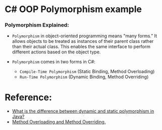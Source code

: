 # C# OOP Polymorphism example

### Polymorphism Explained:

* `Polymorphism` in object-oriented programming means "many forms." 
It allows objects to be treated as instances of their parent class rather than their actual class. 
This enables the same interface to perform different actions based on the object type.

* `Polymorphism` comes in two forms in C#:
  * `Compile-Time Polymorphism` (Static Binding, Method Overloading)
  * `Run-Time Polymorphism` (Dynamic Binding, Method Overriding)

# Reference:

- [What is the difference between dynamic and static polymorphism in Java?](https://stackoverflow.com/questions/20783266/what-is-the-difference-between-dynamic-and-static-polymorphism-in-java)
- [Method Overloading and Method Overriding.](https://chatgpt.com/share/678e5d69-4090-8013-aab5-233f725f84f8)
